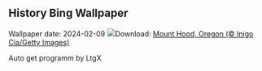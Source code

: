 ## History Bing Wallpaper
Wallpaper date: 2024-02-09
![](https://www.bing.com/th?id=OHR.MtHoodOregon_EN-CA4458868395_UHD.jpg&w=1000)Download: [Mount Hood, Oregon (© Inigo Cia/Getty Images)](https://www.bing.com/th?id=OHR.MtHoodOregon_EN-CA4458868395_UHD.jpg)

Auto get programm by LtgX
